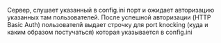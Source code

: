 Сервер, слушает указанный в config.ini порт
и ожидает авторизацию указанных там пользователей.
После успешной авторизации (HTTP Basic Auth)
пользователй выдает строчку для port knocking (куда и
каким образом постучаться) которая указывается в config.ini
